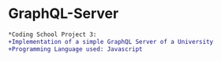 # GraphQL-Server
```diff
*Coding School Project 3:
+Implementation of a simple GraphQL Server of a University
+Programming Language used: Javascript

